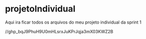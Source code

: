 # projetoIndividual
Aqui ira ficar todos os arquivos do meu projeto individual da sprint 1


//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